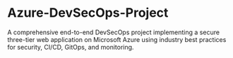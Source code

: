 # Azure-DevSecOps-Project
A comprehensive end-to-end DevSecOps project implementing a secure three-tier web application on Microsoft Azure using industry best practices for security, CI/CD, GitOps, and monitoring.
